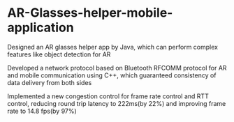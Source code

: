 # AR-Glasses-helper-mobile-application
Designed an AR glasses helper app by Java, which can perform complex features like object detection for AR

Developed a network protocol based on Bluetooth RFCOMM protocol for AR and mobile communication using C++, which guaranteed consistency of data delivery from both sides

Implemented a new congestion control for frame rate control and RTT control, reducing round trip latency to 222ms(by 22%) and improving frame rate to 14.8 fps(by 97%)
